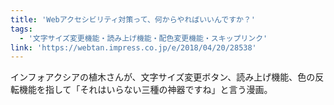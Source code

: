 ```yaml
---
title: 'Webアクセシビリティ対策って、何からやればいいんですか？'
tags:
  - '文字サイズ変更機能・読み上げ機能・配色変更機能・スキップリンク'
link: 'https://webtan.impress.co.jp/e/2018/04/20/28538'
---
```


インフォアクシアの植木さんが、文字サイズ変更ボタン、読み上げ機能、色の反転機能を指して「それはいらない三種の神器ですね」と言う漫画。